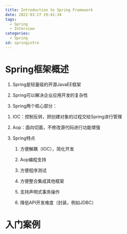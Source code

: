 ```yaml
---
title: Introduction to Spring Framework
date: 2022-03-27 19:41:34
tags:
  - Spring
  - Interview
categories:
  - Spring
id: springintro
---
```


# Spring框架概述

1. Spring是轻量级的开源JavaEE框架

2. Spring可以解决企业应用开发的复杂性

3. Spring两个核心部分：

<!--more-->

1. IOC：控制反转，把创建对象的过程交给Spring进行管理

2. Aop：面向切面，不修改源代码进行功能增强

3. Spring特点
   
   1. 方便解耦（IOC），简化开发
   
   2. Aop编程支持
   
   3. 方便程序测试
   
   4. 方便整合集成其他框架
   
   5. 支持声明式事务操作
   
   6. 降低API开发难度（封装，例如JDBC）

# 入门案例

